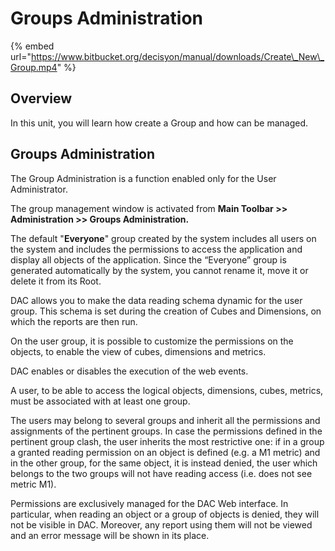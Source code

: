# Groups Administration

{% embed url="https://www.bitbucket.org/decisyon/manual/downloads/Create\_New\_Group.mp4" %}

## **Overview**

In this unit, you will learn how create a Group and how  can be managed. 

## Groups Administration

The Group Administration is a function enabled only for the User Administrator.

The group management window is activated from **Main Toolbar &gt;&gt; Administration &gt;&gt; Groups Administration.** 

The default "**Everyone**" group created by the system includes all users on the system and includes the permissions to access the application and display all objects of the application. Since the “Everyone” group is generated automatically by the system, you cannot rename it, move it or delete it from its Root.

DAC allows you to make the data reading schema dynamic for the user group. This schema is set during the creation of Cubes and Dimensions, on which the reports are then run.

On the user group, it is possible to customize the permissions on the objects, to enable the view of cubes, dimensions and metrics.

DAC enables or disables the execution of the web events.

A user, to be able to access the logical objects, dimensions, cubes, metrics, must be associated with at least one group. 

The users may belong to several groups and inherit all the permissions and assignments of the pertinent groups. In case the permissions defined in the pertinent group clash, the user inherits the most restrictive one: if in a group a granted reading permission on an object is defined \(e.g. a M1 metric\) and in the other group, for the same object, it is instead denied, the user which belongs to the two groups will not have reading access \(i.e. does not see metric M1\). 

Permissions are exclusively managed for the DAC Web interface. In particular, when reading an object or a group of objects is denied, they will not be visible in DAC. Moreover, any report using them will not be viewed and an error message will be shown in its place.





